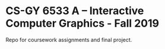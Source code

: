 # CS-GY 6533 A – Interactive Computer Graphics - Fall 2019

Repo for coursework assignments and final project.
